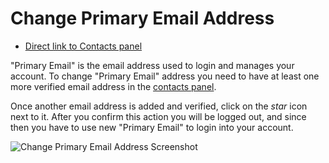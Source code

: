 Change Primary Email Address
======

 - [Direct link to Contacts panel](https://ostr.io/account/contacts)

"Primary Email" is the email address used to login and manages your account. To change "Primary Email" address you need to have at least one more verified email address in the [contacts panel](https://ostr.io/account/contacts).

Once another email address is added and verified, click on the *star* icon next to it. After you confirm this action you will be logged out, and since then you have to use new "Primary Email" to login into your account.

![Change Primary Email Address Screenshot](https://github.com/VeliovGroup/ostrio/blob/master/docs/account/change-primary-email.png?raw=true)
